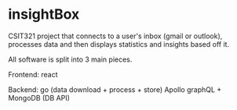 # insightBox
CSIT321 project that connects to a user's inbox (gmail or outlook), processes data and then displays statistics and insights based off it.

All software is split into 3 main pieces. 

Frontend:
    react
 
Backend:
    go (data download + process + store)
    Apollo graphQL + MongoDB (DB API)
